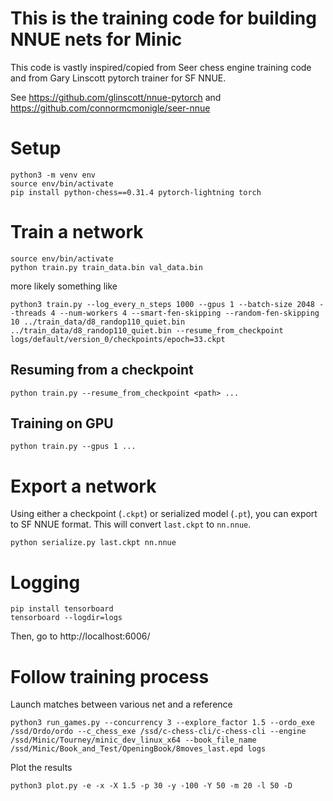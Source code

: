 # This is the training code for building NNUE nets for Minic #

This code is vastly inspired/copied from Seer chess engine training code and from Gary Linscott pytorch trainer for SF NNUE.

See https://github.com/glinscott/nnue-pytorch and https://github.com/connormcmonigle/seer-nnue

# Setup
```
python3 -m venv env
source env/bin/activate
pip install python-chess==0.31.4 pytorch-lightning torch
```

# Train a network

```
source env/bin/activate
python train.py train_data.bin val_data.bin
```
more likely something like 
```
python3 train.py --log_every_n_steps 1000 --gpus 1 --batch-size 2048 --threads 4 --num-workers 4 --smart-fen-skipping --random-fen-skipping 10 ../train_data/d8_randop110_quiet.bin  ../train_data/d8_randop110_quiet.bin --resume_from_checkpoint logs/default/version_0/checkpoints/epoch=33.ckpt
```

## Resuming from a checkpoint
```
python train.py --resume_from_checkpoint <path> ...
```

## Training on GPU
```
python train.py --gpus 1 ...
```

# Export a network

Using either a checkpoint (`.ckpt`) or serialized model (`.pt`),
you can export to SF NNUE format.  This will convert `last.ckpt`
to `nn.nnue`.
```
python serialize.py last.ckpt nn.nnue
```

# Logging

```
pip install tensorboard
tensorboard --logdir=logs
```
Then, go to http://localhost:6006/

# Follow training process

Launch matches between various net and a reference
```
python3 run_games.py --concurrency 3 --explore_factor 1.5 --ordo_exe /ssd/Ordo/ordo --c_chess_exe /ssd/c-chess-cli/c-chess-cli --engine /ssd/Minic/Tourney/minic_dev_linux_x64 --book_file_name /ssd/Minic/Book_and_Test/OpeningBook/8moves_last.epd logs
```

Plot the results
```
python3 plot.py -e -x -X 1.5 -p 30 -y -100 -Y 50 -m 20 -l 50 -D
```
